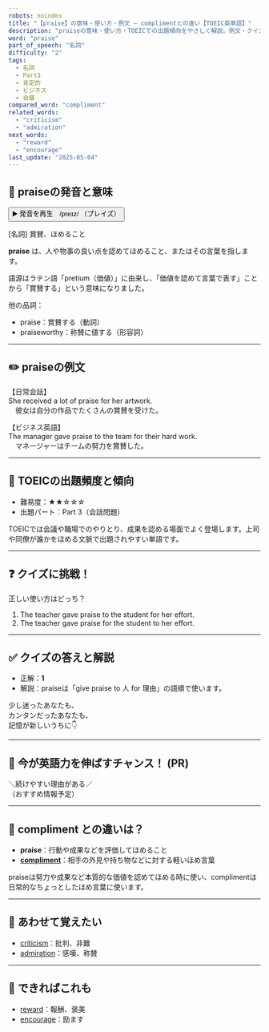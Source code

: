 ```yaml
---
robots: noindex
title: "【praise】の意味・使い方・例文 ― complimentとの違い【TOEIC英単語】"
description: "praiseの意味・使い方・TOEICでの出題傾向をやさしく解説。例文・クイズ付きでcomplimentとの違いもわかりやすく学べます。"
word: "praise"
part_of_speech: "名詞"
difficulty: "2"
tags:
  - 名詞
  - Part3
  - 肯定的
  - ビジネス
  - 会議
compared_word: "compliment"
related_words:
  - "criticism"
  - "admiration"
next_words:
  - "reward"
  - "encourage"
last_update: "2025-05-04"
---
```


## 🔰 praiseの発音と意味

<button class="play-audio" onclick="playTTS('praise')">
  <span class="play-audio-main">
    ▶️ 発音を再生　/preɪz/
  </span>
  <span class="play-audio-sub">
    （プレイズ）
  </span>
</button>

[名詞] 賞賛、ほめること

**praise** は、人や物事の良い点を認めてほめること、またはその言葉を指します。

語源はラテン語「pretium（価値）」に由来し、「価値を認めて言葉で表す」ことから「賞賛する」という意味になりました。

他の品詞：  
- praise：賞賛する（動詞）
- praiseworthy：称賛に値する（形容詞）

---

## ✏️ praiseの例文

【日常会話】  
She received a lot of praise for her artwork.  
　彼女は自分の作品でたくさんの賞賛を受けた。

【ビジネス英語】  
The manager gave praise to the team for their hard work.  
　マネージャーはチームの努力を賞賛した。

---

## 🎯 TOEICの出題頻度と傾向

- 難易度：★★☆☆☆
- 出題パート：Part 3（会話問題）

TOEICでは会議や職場でのやりとり、成果を認める場面でよく登場します。上司や同僚が誰かをほめる文脈で出題されやすい単語です。

---

## ❓ クイズに挑戦！

正しい使い方はどっち？

1. The teacher gave praise to the student for her effort.  
2. The teacher gave praise for the student to her effort.

---

## ✅ クイズの答えと解説

- 正解：**1**
- 解説：praiseは「give praise to 人 for 理由」の語順で使います。

少し迷ったあなたも、  
カンタンだったあなたも、  
記憶が新しいうちに👇️

---

## 🚀 今が英語力を伸ばすチャンス！ (PR)

<div class="info-center">
＼続けやすい理由がある／<br>  
（おすすめ情報予定）
</div>

---

## 🤔  compliment との違いは？

- **praise**：行動や成果などを評価してほめること
- **[compliment](/word/compliment)**：相手の外見や持ち物などに対する軽いほめ言葉

praiseは努力や成果など本質的な価値を認めてほめる時に使い、complimentは日常的なちょっとしたほめ言葉に使います。

---

## 🧩 あわせて覚えたい

- [criticism](/word/criticism)：批判、非難
- [admiration](/word/admiration)：感嘆、称賛

---

## 📖 できればこれも

- [reward](/word/reward)：報酬、褒美
- [encourage](/word/encourage)：励ます

<!-- cvid: aid45_bid49 -->
